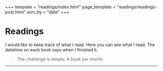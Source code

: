 +++
template = "readings/index.html"
page_template = "readings/readings-post.html"
sort_by = "date"
+++

# Readings

I would like to keep track of what I read.
Here you can see what I read. The datetime on each book says when I finished it.

> The challenge is simple: A book per month.

---
